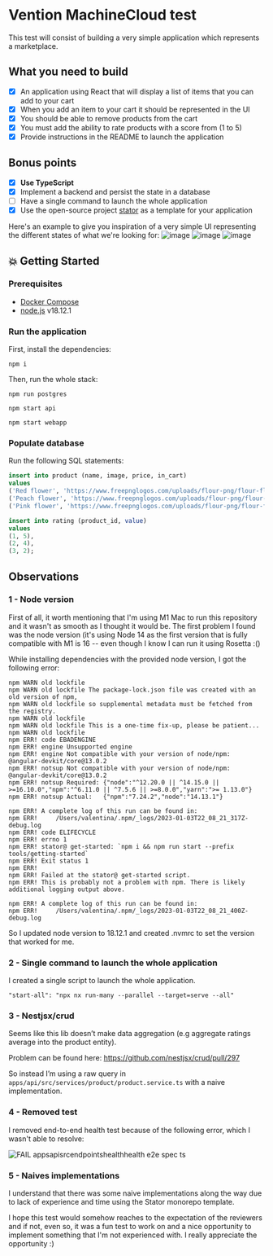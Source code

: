 # Vention MachineCloud test

This test will consist of building a very simple application which represents a marketplace.

## What you need to build
- [x] An application using React that will display a list of items that you can add to your cart
- [x] When you add an item to your cart it should be represented in the UI
- [x] You should be able to remove products from the cart
- [x] You must add the ability to rate products with a score from (1 to 5)
- [x] Provide instructions in the README to launch the application

## Bonus points
- [x] **Use TypeScript**
- [x] Implement a backend and persist the state in a database
- [ ] Have a single command to launch the whole application
- [x] Use the open-source project [stator](https://github.com/chocolat-chaud-io/stator) as a template for your application

Here's an example to give you inspiration of a very simple UI representing the different states of what we're looking for:
![image](https://user-images.githubusercontent.com/6068943/150595518-1fc9cbb0-6b13-480b-aae5-0728a506a9b0.png)
![image](https://user-images.githubusercontent.com/6068943/150595559-24671896-91fe-4746-bbef-ad62ea9c7153.png)
![image](https://user-images.githubusercontent.com/6068943/150595566-a99ea3d2-12c3-4d7e-9267-91036e76277d.png)

## 💥 Getting Started

### Prerequisites

- [Docker Compose](https://docs.docker.com/compose/install/)
- [node.js](https://nodejs.org/en/download/) v18.12.1 

### Run the application

First, install the dependencies:

```
npm i
```

Then, run the whole stack:

```
npm run postgres
```

```
npm start api
```

```
npm start webapp
```

### Populate database
Run the following SQL statements:

```sql
insert into product (name, image, price, in_cart)
values
('Red flower', 'https://www.freepnglogos.com/uploads/flour-png/flour-flower-png-transparent-png-images-pluspng-2.png', 20, TRUE),
('Peach flower', 'https://www.freepnglogos.com/uploads/flour-png/flour-peach-flower-png-16.png', 15, FALSE),
('Pink flower', 'https://www.freepnglogos.com/uploads/flour-png/flour-flower-images-transparent-background-19.png', 10, TRUE);
```

```sql
insert into rating (product_id, value)
values 
(1, 5),
(2, 4),
(3, 2);
```

## Observations

### 1 - Node version

First of all, it worth mentioning that I'm using M1 Mac to run this repository and it wasn't as smooth as I thought it would be. The first problem I found was the node version (it's using Node 14 as the first version that is fully compatible with M1 is 16 -- even though I know I can run it using Rosetta :()

While installing dependencies with the provided node version, I got the following error:

```
npm WARN old lockfile 
npm WARN old lockfile The package-lock.json file was created with an old version of npm,
npm WARN old lockfile so supplemental metadata must be fetched from the registry.
npm WARN old lockfile 
npm WARN old lockfile This is a one-time fix-up, please be patient...
npm WARN old lockfile 
npm ERR! code EBADENGINE
npm ERR! engine Unsupported engine
npm ERR! engine Not compatible with your version of node/npm: @angular-devkit/core@13.0.2
npm ERR! notsup Not compatible with your version of node/npm: @angular-devkit/core@13.0.2
npm ERR! notsup Required: {"node":"^12.20.0 || ^14.15.0 || >=16.10.0","npm":"^6.11.0 || ^7.5.6 || >=8.0.0","yarn":">= 1.13.0"}
npm ERR! notsup Actual:   {"npm":"7.24.2","node":"14.13.1"}

npm ERR! A complete log of this run can be found in:
npm ERR!     /Users/valentina/.npm/_logs/2023-01-03T22_08_21_317Z-debug.log
npm ERR! code ELIFECYCLE
npm ERR! errno 1
npm ERR! stator@ get-started: `npm i && npm run start --prefix tools/getting-started`
npm ERR! Exit status 1
npm ERR! 
npm ERR! Failed at the stator@ get-started script.
npm ERR! This is probably not a problem with npm. There is likely additional logging output above.

npm ERR! A complete log of this run can be found in:
npm ERR!     /Users/valentina/.npm/_logs/2023-01-03T22_08_21_400Z-debug.log
```

So I updated node version to 18.12.1 and created .nvmrc to set the version that worked for me.

### 2 - Single command to launch the whole application

I created a single script to launch the whole application.

```"start-all": "npx nx run-many --parallel --target=serve --all"```

### 3 - Nestjsx/crud

Seems like this lib doesn’t make data aggregation (e.g aggregate ratings average into the product entity).

Problem can be found here: https://github.com/nestjsx/crud/pull/297

So instead I’m using a raw query in `apps/api/src/services/product/product.service.ts` with a naive implementation.

### 4 - Removed test

I removed end-to-end health test because of the following error, which I wasn't able to resolve:

![FAIL appsapisrcendpointshealthhealth e2e spec ts](https://user-images.githubusercontent.com/39314687/211094255-803ee566-162d-4e06-8d2f-a5e2f7874dfc.png)

### 5 - Naives implementations

I understand that there was some naive implementations along the way due to lack of experience and time using the Stator monorepo template. 

I hope this test would somehow reaches to the expectation of the reviewers and if not, even so, it was a fun test to work on and a nice opportunity to implement something that I'm not experienced with. I really appreciate the opportunity :)

